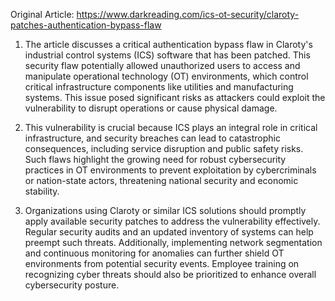 Original Article: https://www.darkreading.com/ics-ot-security/claroty-patches-authentication-bypass-flaw

1) The article discusses a critical authentication bypass flaw in Claroty's industrial control systems (ICS) software that has been patched. This security flaw potentially allowed unauthorized users to access and manipulate operational technology (OT) environments, which control critical infrastructure components like utilities and manufacturing systems. This issue posed significant risks as attackers could exploit the vulnerability to disrupt operations or cause physical damage.

2) This vulnerability is crucial because ICS plays an integral role in critical infrastructure, and security breaches can lead to catastrophic consequences, including service disruption and public safety risks. Such flaws highlight the growing need for robust cybersecurity practices in OT environments to prevent exploitation by cybercriminals or nation-state actors, threatening national security and economic stability.

3) Organizations using Claroty or similar ICS solutions should promptly apply available security patches to address the vulnerability effectively. Regular security audits and an updated inventory of systems can help preempt such threats. Additionally, implementing network segmentation and continuous monitoring for anomalies can further shield OT environments from potential security events. Employee training on recognizing cyber threats should also be prioritized to enhance overall cybersecurity posture.